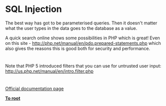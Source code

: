 # SQL Injection





The best way has got to be parameterised queries. Then it doesn&apos;t matter what the user types in the data goes to the database as a value. 

A quick search online shows some possibilities in PHP which is great! Even on this site - http://php.net/manual/en/pdo.prepared-statements.php
which also gives the reasons this is good both for security and performance.

  

#



Note that PHP 5 introduced filters that you can use for untrusted user input:
http://us.php.net/manual/en/intro.filter.php

  

#

[Official documentation page](https://www.php.net/manual/en/security.database.sql-injection.php)

**[To root](/README.md)**